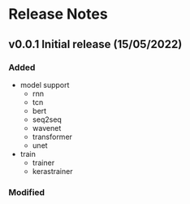 # Release Notes

## v0.0.1 Initial release (15/05/2022)

### Added
- model support
    - rnn
    - tcn
    - bert
    - seq2seq
    - wavenet
    - transformer
    - unet
- train
    - trainer
    - kerastrainer    
    
### Modified


